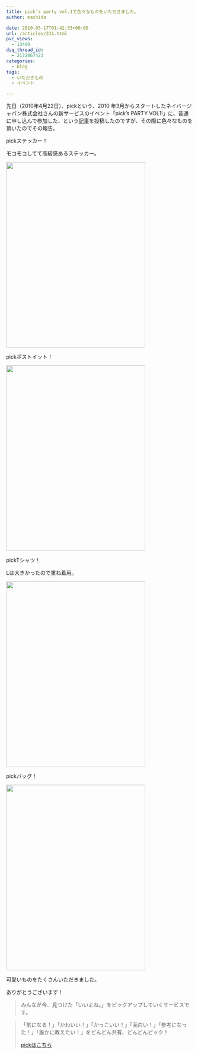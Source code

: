```yaml
---
title: pick’s party vol.1で色々なものをいただきました。
author: machida

date: 2010-05-17T01:42:33+00:00
url: /articles/231.html
pvc_views:
  - 13499
dsq_thread_id:
  - 2172067423
categories:
  - blog
tags:
  - いただきもの
  - イベント

---
```

先日（2010年4月22日）、pickという、2010 年3月からスタートしたネイバージャパン株式会社さんの新サービスのイベント「pick’s PARTY VOL1!」に、普通に申し込んで参加した、という[記事][1]を投稿したのですが、その際に色々なものを頂いたのでその報告。

pickステッカー！
  
モコモコしてて高級感あるステッカー。

<p class="center">
  <a href="http://www.flickr.com/photos/fjord_llc/4548811120/" title="  by 町田 哲平（teppei machida）, on Flickr"><img src="http://farm5.static.flickr.com/4018/4548811120_055491abc4.jpg" width="375" height="500" alt=" " /></a>
</p>

pickポストイット！

<p class="center">
  <a href="http://www.flickr.com/photos/fjord_llc/4548172863/" title="  by 町田 哲平（teppei machida）, on Flickr"><img src="http://farm5.static.flickr.com/4067/4548172863_d8521a34ca.jpg" width="375" height="500" alt=" " /></a>
</p>

pickTシャツ！
  
Lは大きかったので重ね着用。

<p class="center">
  <a href="http://www.flickr.com/photos/fjord_llc/4548807344/" title="  by 町田 哲平（teppei machida）, on Flickr"><img src="http://farm5.static.flickr.com/4017/4548807344_c23879f64b.jpg" width="375" height="500" alt=" " /></a>
</p>

pickバッグ！

<p class="center">
  <a href="http://www.flickr.com/photos/fjord_llc/4548805636/" title="  by 町田 哲平（teppei machida）, on Flickr"><img src="http://farm5.static.flickr.com/4056/4548805636_d9e0b8e994.jpg" width="375" height="500" alt=" " /></a>
</p>

可愛いものをたくさんいただきました。
  
ありがとうございます！

> みんなが今、見つけた「いいよね。」をピックアップしていくサービスです。
  
> 「気になる！」「かわいい！」「かっこいい！」「面白い！」「参考になった！」「誰かに教えたい！」をどんどん共有、どんどんピック！
> 
> <p class="center">
>   <a href="http://pick.naver.jp/">pickはこちら</a>
> </p>

 [1]: /love/171.html